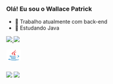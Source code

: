 ### Olá! Eu sou o Wallace Patrick

- 🔭 Trabalho atualmente com back-end
- 🌱 Estudando Java

<div>
  <a href="https://github.com/81wallace18">
  <img height="180em" src="https://github-readme-stats.vercel.app/api?username=81wallace18&theme=dracula&show_icons=true"/>
  <img height="180em" src="https://github-readme-stats.vercel.app/api/top-langs?username=81wallace18&layout=compact&langs_count=8&theme=dracula"/>
</div>

<div style="display: inline_block"><br>
  <img align="center" alt="Wallace-Js" height="30" width="40" src="https://raw.githubusercontent.com/devicons/devicon/master/icons/java/java-original.svg">
</div>

##

<div> 
  <a href = "mailto:patrickwallace621@gmail.com"><img src="https://img.shields.io/badge/-Gmail-%23333?style=for-the-badge&logo=gmail&logoColor=white" target="_blank"></a>
  <a href="https://www.linkedin.com/in/wallace-patrick-batista-da-cruz-3b9648278" target="_blank"><img src="https://img.shields.io/badge/-LinkedIn-%230077B5?style=for-the-badge&logo=linkedin&logoColor=white" target="_blank"></a>   
</div>
